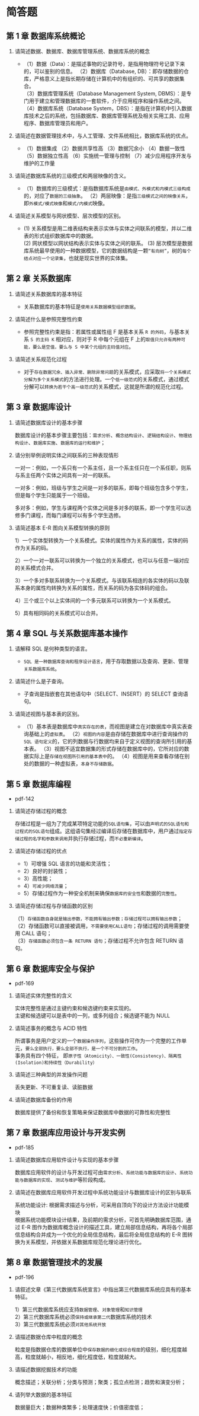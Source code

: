 # 简答题

## 第 1 章 数据库系统概论

1. 请简述数据、数据库、数据库管理系统、数据库系统的概念

   - （1）数据（Data）：是描述事物的记录符号，是指用物理符号记录下来的，可以鉴别的信息。
     （2）数据库（Database, DB）：即存储数据的仓库，严格意义上是指长期存储在计算机中的有组织的、可共享的数据集合。  
     （3）数据库管理系统（Database Management System, DBMS）：是专门用于建立和管理数据库的一套软件，介于应用程序和操作系统之间。  
     （4）数据库系统（Database System，DBS）：是指在计算机中引入数据库技术之后的系统，包括数据库、数据库管理系统及相关实用工具、应用程序、数据库管理员和用户。

2. 请简述在数据管理技术中，与人工管理、文件系统相比，数据库系统的优点。

   - （1）数据集成
     （2）数据共享性高
     （3）数据冗余小
     （4）数据一致性
     （5）数据独立性高
     （6）实施统一管理与控制
     （7）减少应用程序开发与维护的工作量

3. 请简述数据库系统的三级模式和两层映像的含义。

   - （1）数据库的三级模式：是指数据库系统是`由模式、外模式和内模式三级构成`的，对应了`数据的三级抽象`。
     （2）两层映像：是指`三级模式之间的映像关系`，即`外模式/模式映像`和`模式/内模式`映像。

4. 请简述关系模型与网状模型、层次模型的区别。

   - (1) 关系模型是用二维表结构来表示实体与实体之间联系的模型，并以二维表的形式组织数据库中的数据。  
     (2) 网状模型以网状结构表示实体与实体之间的联系。
     (3) 层次模型是数据库系统最早使用的一种数据模型，它的数据结构是一颗`“有向树”`，树的`每个结点对应一个记录集`，也就是现实世界的实体集。

## 第 2 章 关系数据库

1. 请简述关系数据库的基本特征

   - 关系数据库的基本特征是`使用关系数据模型组织数据`。

2. 请简述什么是参照完整性约束

   - 参照完整性约束是指：若属性或属性组 F 是基本关系 `R 的外码`，与基本关系 `S 的主码 K` 相对应，则对于 R 中每个元组在 F 上的`取值只允许有两种可能，要么是空值，要么与 S 中某个元组的主码值对应`。

3. 请简述关系规范化过程

   - 对于`存在数据冗余、插入异常、删除异常问题`的关系模式，应采取`将一个关系模式分解为多个关系模式`的方法进行处理。一个`低一级范式`的关系模式，通过模式分解可以`转换为若干个高一级范式`的关系模式，这就是所谓的规范化过程。

## 第 3 章 数据库设计

1. 请简述数据库设计的基本步骤

   数据库设计的基本步骤主要包括：`需求分析`、`概念结构设计`、`逻辑结构设计`、`物理结构设计`、`数据库实施`、`数据库的运行和维护`；

2. 请分别举例说明实体之间联系的三种表现情形

   一对一：例如，一个系只有一个系主任，且一个系主任只在一个系任职，则系与系主任两个实体之间具有一对一的联系。

   一对多：例如，班级与学生之间是一对多的联系，即每个班级包含多个学生，但是每个学生只能属于一个班级。

   多对多：例如，学生与课程两个实体之间是多对多的联系，即一个学生可以选修多门课程，而每门课程可以有多个学生选修。

3. 请简述基本 E-R 图向关系模型转换的原则

   1）一个实体型转换为一个关系模式。实体的属性作为关系的属性，实体的码作为关系的码。

   2）一个一对一联系可以转换为一个独立的关系模式，也可以与任意一端对应的关系模式合并。

   3）一个多对多联系转换为一个关系模式。与该联系相连的各实体的码以及联系本身的属性均转换为关系的属性，而关系的码为各实体码的组合。

   4）三个或三个以上实体间的一个多元联系可以转换为一个关系模式。

   5）具有相同码的关系模式可以合并。

## 第 4 章 SQL 与关系数据库基本操作

1. 请解释 SQL 是何种类型的语言。

   - `SQL 是一种数据库查询和程序设计语言`，用于存取数据以及查询、更新、管理`关系数据库系统`。

2. 请简述什么是子查询。

   - 子查询是指嵌套在其他语句中（SELECT、INSERT）的 SELECT 查询语句。

3. 请简述视图与基本表的区别。

   - （1）基本表是数据库中`真实存在的表`，而视图是建立在对数据库中真实表查询基础上的`虚拟表`。
     （2）`视图的内容`是由存储在数据库中进行查询操作的 `SQL 语句定义`的，它的列数据与行数据均来自于定义视图的查询所引用的基本表。
     （3）视图不适宜数据集的形式存储在数据库中的，它所对应的数据实际上是`存储在视图所引用的基本表中`的。
     （4）视图是用来查看存储在别处的数据的一种虚拟表，`本身不存储数据`。

## 第 5 章 数据库编程

- pdf-142

1. 请简述存储过程的概念

   存储过程是一组为了完成某项特定功能的`SQL语句集`，可以由`声明式的SQL语句和过程式的SQL语句`组成。这组语句集经过编译后存储在数据库中，用户通过`指定存储过程的名字和参数来调用`并执行存储过程，而`不必重新编译`。

2. 请简述存储过程的优点

   - 1）可增强 SQL 语言的功能和灵活性；
   - 2）良好的封装性；
   - 3）高性能；
   - 4）`可减少网络流量`；
   - 5）存储过程作为一种安全机制来确保`数据库的安全性`和数据的`完整性`。

3. 请简述存储过程与存储函数的区别

   （1）`存储函数自身就是输出参数，不能拥有输出参数；存储过程可以拥有输出参数`；  
   （2）存储函数可以直接被调用，`不需要使用CALL语句`；存储过程的调用需要使用 CALL 语句；  
   （3）`存储函数必须包含一条 RETURN 语句`；存储过程不允许包含 RETURN 语句。

## 第 6 章 数据库安全与保护

- pdf-169

1. 请简述实体完整性的含义

   实体完整性是通过主键约束和候选键约束来实现的。  
   主键和候选键可以是表中的一列，或多列组合；候选键不能为 NULL

2. 请简述事务的概念与 ACID 特性

   所谓事务是用户定义的一个`数据操作序列`，这些操作可作为一个完整的工作单元，`要么全部执行，要么全部不执行，是一个不可分割的工作`。  
   事务具有四个特征， 即`原子性（Atomicity）、一致性(Consistency)、隔离性(Isolation)和持续性（Durability）`

3. 请简述三种典型的并发操作问题

   丢失更新、不可重复读、读脏数据

4. 请简述数据库备份的作用

   数据库提供了备份和恢复策略来保证数据库中数据的可靠性和完整性

## 第 7 章 数据库应用设计与开发实例

- pdf-185

1. 请简述数据库应用软件设计与实现的基本步骤

   数据库应用软件的设计与开发过程可由`需求分析`、`系统功能与数据库的设计`、`系统功能与数据库的实现`、`测试与维护`等阶段构成。

2. 请简述在数据库应用软件开发过程中系统功能设计与数据库设计的区别与联系

   系统功能设计: 根据需求描述与分析，可采用自顶向下的设计方法设计功能模块  
   根据系统功能模块设计结果，及前期的需求分析，可首先明确数据库范围，通过 E-R 图作为数据库概念设计的描述工具，建立局部信息结构，再将各个局部信息结构合并成为一个优化的全局信息结构，最后将全局信息结构的 E-R 图转换为关系模型，并依据关系数据库规范化理论进行优化。

## 第 8 章 数据管理技术的发展

- pdf-196

1. 请叙述文章《第三代数据库系统宣言》中指出第三代数据库系统应具有的基本特征。

   1）第三代数据库系统应支持`数据管理`、`对象管理`和`知识管理`  
   2）第三代数据库系统必须`保持或继承第二代`数据库系统的技术  
   3）第三代数据库系统必须`对其他系统开放`

2. 请描述数据仓库中粒度的概念

   粒度是指数据仓库的数据单位中`保存数据的细化或综合程度`的级别，细化程度越高，粒度就越小，相反地，细化程度低，粒度就越大。

3. 请描述数据挖掘技术的功能

   概念描述；关联分析；分类与预测；聚类；孤立点检测；趋势和演变分析；

4. 请列举大数据的基本特征

   数据量巨大；数据种类繁多；处理速度快；价值密度低；
